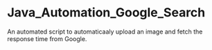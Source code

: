 # Java_Automation_Google_Search
An automated script to automaticaaly upload an image and fetch the response time from Google.

